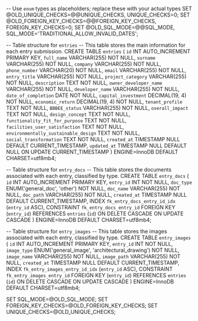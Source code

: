 -- Use `enum` types as placeholders; replace these with your actual types
SET @OLD_UNIQUE_CHECKS=@@UNIQUE_CHECKS, UNIQUE_CHECKS=0;
SET @OLD_FOREIGN_KEY_CHECKS=@@FOREIGN_KEY_CHECKS, FOREIGN_KEY_CHECKS=0;
SET @OLD_SQL_MODE=@@SQL_MODE, SQL_MODE='TRADITIONAL,ALLOW_INVALID_DATES';

-- Table structure for `entries`
-- This table stores the main information for each entry submission.
CREATE TABLE `entries` (
    `id` INT AUTO_INCREMENT PRIMARY KEY,
    `full_name` VARCHAR(255) NOT NULL,
    `surname` VARCHAR(255) NOT NULL,
    `company` VARCHAR(255) NOT NULL,
    `phone_number` VARCHAR(20) NOT NULL,
    `email` VARCHAR(255) NOT NULL,
    `entry_title` VARCHAR(255) NOT NULL,
    `project_category` VARCHAR(255) NOT NULL,
    `description` TEXT NOT NULL,
    `owner_developer_name` VARCHAR(255) NOT NULL,
    `developer_name` VARCHAR(255) NOT NULL,
    `date_of_completion` DATE NOT NULL,
    `capital_investment` DECIMAL(19, 4) NOT NULL,
    `economic_return` DECIMAL(19, 4) NOT NULL,
    `tenant_profile` TEXT NOT NULL,
    `BBBEE_status` VARCHAR(255) NOT NULL,
    `overall_impact` TEXT NOT NULL,
    `design_concept` TEXT NOT NULL,
    `functionality_fit_for_purpose` TEXT NOT NULL,
    `facilities_user_satisfaction` TEXT NOT NULL,
    `environmentally_sustainable_design` TEXT NOT NULL,
    `social_transformation` TEXT NOT NULL,
    `created_at` TIMESTAMP NULL DEFAULT CURRENT_TIMESTAMP,
    `updated_at` TIMESTAMP NULL DEFAULT NULL ON UPDATE CURRENT_TIMESTAMP
) ENGINE=InnoDB DEFAULT CHARSET=utf8mb4;

-- Table structure for `entry_docs`
-- This table stores the documents associated with each entry, classified by type.
CREATE TABLE `entry_docs` (
    `id` INT AUTO_INCREMENT PRIMARY KEY,
    `entry_id` INT NOT NULL,
    `doc_type` ENUM('general_doc', 'other') NOT NULL,
    `doc_name` VARCHAR(255) NOT NULL,
    `doc_path` VARCHAR(255) NOT NULL,
    `created_at` TIMESTAMP NULL DEFAULT CURRENT_TIMESTAMP,
    INDEX `fk_entry_docs_entry_id_idx` (`entry_id` ASC),
    CONSTRAINT `fk_entry_docs_entry_id`
        FOREIGN KEY (`entry_id`)
        REFERENCES `entries` (`id`)
        ON DELETE CASCADE
        ON UPDATE CASCADE
) ENGINE=InnoDB DEFAULT CHARSET=utf8mb4;

-- Table structure for `entry_images`
-- This table stores the images associated with each entry, classified by type.
CREATE TABLE `entry_images` (
    `id` INT AUTO_INCREMENT PRIMARY KEY,
    `entry_id` INT NOT NULL,
    `image_type` ENUM('general_image', 'architectural_drawing') NOT NULL,
    `image_name` VARCHAR(255) NOT NULL,
    `image_path` VARCHAR(255) NOT NULL,
    `created_at` TIMESTAMP NULL DEFAULT CURRENT_TIMESTAMP,
    INDEX `fk_entry_images_entry_id_idx` (`entry_id` ASC),
    CONSTRAINT `fk_entry_images_entry_id`
        FOREIGN KEY (`entry_id`)
        REFERENCES `entries` (`id`)
        ON DELETE CASCADE
        ON UPDATE CASCADE
) ENGINE=InnoDB DEFAULT CHARSET=utf8mb4;

SET SQL_MODE=@OLD_SQL_MODE;
SET FOREIGN_KEY_CHECKS=@OLD_FOREIGN_KEY_CHECKS;
SET UNIQUE_CHECKS=@OLD_UNIQUE_CHECKS;

